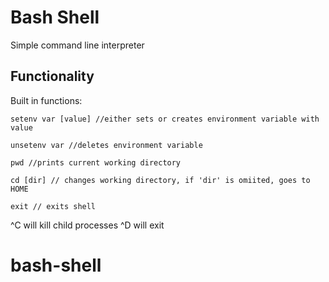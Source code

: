 # Bash Shell

Simple command line interpreter

## Functionality

Built in functions:

```shell
setenv var [value] //either sets or creates environment variable with value
```
```shell
unsetenv var //deletes environment variable 
```
```shell
pwd //prints current working directory
```
```shell
cd [dir] // changes working directory, if 'dir' is omiited, goes to HOME
```
```shell
exit // exits shell
```
^C will kill child processes
^D will exit


# bash-shell
